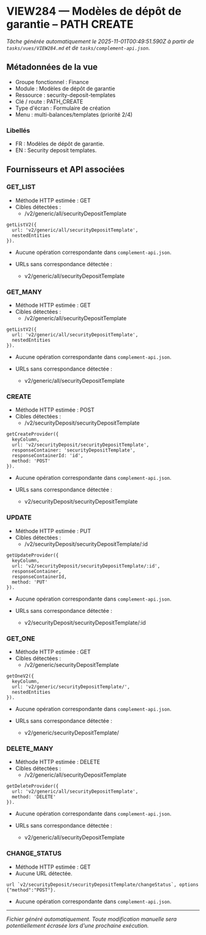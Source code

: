 # VIEW284 — Modèles de dépôt de garantie – PATH CREATE

_Tâche générée automatiquement le 2025-11-01T00:49:51.590Z à partir de `tasks/vues/VIEW284.md` et de `tasks/complement-api.json`._

## Métadonnées de la vue

- Groupe fonctionnel : Finance
- Module : Modèles de dépôt de garantie
- Ressource : security-deposit-templates
- Clé / route : PATH_CREATE
- Type d'écran : Formulaire de création
- Menu : multi-balances/templates (priorité 2/4)

### Libellés
- FR : Modèles de dépôt de garantie.
- EN : Security deposit templates.

## Fournisseurs et API associées

### GET_LIST

- Méthode HTTP estimée : GET
- Cibles détectées :
  - /v2/generic/all/securityDepositTemplate

```text
getListV2({
  url: 'v2/generic/all/securityDepositTemplate',
  nestedEntities
}).
```

- Aucune opération correspondante dans `complement-api.json`.

- URLs sans correspondance détectée :
  - v2/generic/all/securityDepositTemplate

### GET_MANY

- Méthode HTTP estimée : GET
- Cibles détectées :
  - /v2/generic/all/securityDepositTemplate

```text
getListV2({
  url: 'v2/generic/all/securityDepositTemplate',
  nestedEntities
}).
```

- Aucune opération correspondante dans `complement-api.json`.

- URLs sans correspondance détectée :
  - v2/generic/all/securityDepositTemplate

### CREATE

- Méthode HTTP estimée : POST
- Cibles détectées :
  - /v2/securityDeposit/securityDepositTemplate

```text
getCreateProvider({
  keyColumn,
  url: 'v2/securityDeposit/securityDepositTemplate',
  responseContainer: 'securityDepositTemplate',
  responseContainerId: 'id',
  method: 'POST'
}).
```

- Aucune opération correspondante dans `complement-api.json`.

- URLs sans correspondance détectée :
  - v2/securityDeposit/securityDepositTemplate

### UPDATE

- Méthode HTTP estimée : PUT
- Cibles détectées :
  - /v2/securityDeposit/securityDepositTemplate/:id

```text
getUpdateProvider({
  keyColumn,
  url: 'v2/securityDeposit/securityDepositTemplate/:id',
  responseContainer,
  responseContainerId,
  method: 'PUT'
}).
```

- Aucune opération correspondante dans `complement-api.json`.

- URLs sans correspondance détectée :
  - v2/securityDeposit/securityDepositTemplate/:id

### GET_ONE

- Méthode HTTP estimée : GET
- Cibles détectées :
  - /v2/generic/securityDepositTemplate

```text
getOneV2({
  keyColumn,
  url: 'v2/generic/securityDepositTemplate/',
  nestedEntities
}).
```

- Aucune opération correspondante dans `complement-api.json`.

- URLs sans correspondance détectée :
  - v2/generic/securityDepositTemplate/

### DELETE_MANY

- Méthode HTTP estimée : DELETE
- Cibles détectées :
  - /v2/generic/all/securityDepositTemplate

```text
getDeleteProvider({
  url: 'v2/generic/all/securityDepositTemplate',
  method: 'DELETE'
}).
```

- Aucune opération correspondante dans `complement-api.json`.

- URLs sans correspondance détectée :
  - v2/generic/all/securityDepositTemplate

### CHANGE_STATUS

- Méthode HTTP estimée : GET
- Aucune URL détectée.

```text
url `v2/securityDeposit/securityDepositTemplate/changeStatus`, options {"method":"POST"}.
```

- Aucune opération correspondante dans `complement-api.json`.

---

_Fichier généré automatiquement. Toute modification manuelle sera potentiellement écrasée lors d'une prochaine exécution._
